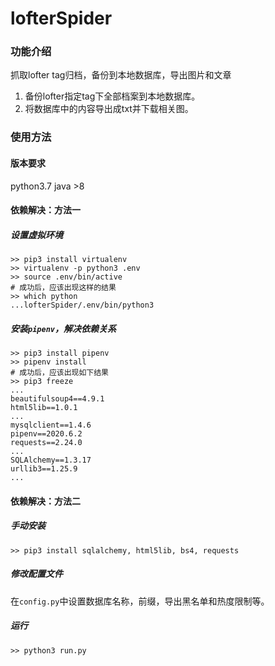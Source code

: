 # lofterSpider
### 功能介绍
抓取lofter tag归档，备份到本地数据库，导出图片和文章
1. 备份lofter指定tag下全部档案到本地数据库。
2. 将数据库中的内容导出成txt并下载相关图。

### 使用方法
#### 版本要求
python3.7
java >8
#### 依赖解决：方法一
##### 设置虚拟环境
```shell
>> pip3 install virtualenv
>> virtualenv -p python3 .env
>> source .env/bin/active
# 成功后，应该出现这样的结果
>> which python
...lofterSpider/.env/bin/python3
```
##### 安装`pipenv`，解决依赖关系
```shell
>> pip3 install pipenv
>> pipenv install
# 成功后，应该出现如下结果
>> pip3 freeze
...
beautifulsoup4==4.9.1
html5lib==1.0.1
...
mysqlclient==1.4.6
pipenv==2020.6.2
requests==2.24.0
...
SQLAlchemy==1.3.17
urllib3==1.25.9
...
```
#### 依赖解决：方法二
##### 手动安装
```
>> pip3 install sqlalchemy, html5lib, bs4, requests
```
##### 修改配置文件
在`config.py`中设置数据库名称，前缀，导出黑名单和热度限制等。
##### 运行
```shell
>> python3 run.py
```
